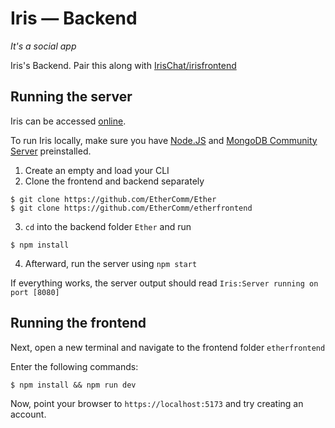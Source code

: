 # Iris — Backend
_It's a social app_

Iris's Backend. Pair this along with [IrisChat/irisfrontend](https://github.com/IrisChat/irisfrontend)

## Running the server
Iris can be accessed [online](https://iris-frontend.fly.dev).

To run Iris locally, make sure you have [Node.JS](https://nodejs.org/en/) and [MongoDB Community Server](https://www.mongodb.com/try/download/community) preinstalled.

1. Create an empty and load your CLI
2. Clone the frontend and backend separately

```shell
$ git clone https://github.com/EtherComm/Ether
$ git clone https://github.com/EtherComm/etherfrontend

```

3. `cd` into the backend folder `Ether` and run

```shell
$ npm install

```

4. Afterward, run the server using `npm start`

If everything works, the server output should read `Iris:Server running on port [8080]`


## Running the frontend
Next, open a new terminal and navigate to the frontend folder `etherfrontend`

Enter the following commands:

```shell
$ npm install && npm run dev
```

Now, point your browser to `https://localhost:5173` and try creating an account.
